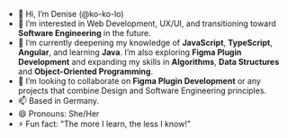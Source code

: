 - 👋 Hi, I’m Denise (@ko-ko-lo)
- 👀 I’m interested in Web Development, UX/UI, and transitioning toward **Software Engineering** in the future.
- 🌱 I’m currently deepening my knowledge of **JavaScript**, **TypeScript**, **Angular**, and learning **Java**. I’m also exploring **Figma Plugin Development** and expanding my skills in **Algorithms**, **Data Structures** and **Object-Oriented Programming**.
- 💞️ I’m looking to collaborate on **Figma Plugin Development** or any projects that combine Design and Software Engineering principles.
- 📫 Based in Germany.
- 😄 Pronouns: She/Her
- ⚡ Fun fact: "The more I learn, the less I know!"
<!---
ko-ko-lo/ko-ko-lo is a ✨ special ✨ repository because its `README.md` (this file) appears on your GitHub profile.
You can click the Preview link to take a look at your changes.
--->
